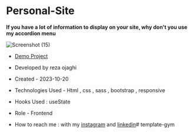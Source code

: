 # Personal-Site
**If you have a lot of information to display on your site, why don't you use my accordion menu**

![Screenshot (15)](https://github.com/REZA-OJAGHI-DRO/Personal-Site/assets/145910720/9fc8cc58-6055-4822-b4c7-6cdceada200a)

- [Demo Project](https://reza-ojaghi-dro.github.io/Template-Personal-Portfolio/)
 
- Developed by reza ojaghi

- Created - 2023-10-20

- Technologies Used - Html , css , sass , bootstrap , responsive

- Hooks Used : useState 

- Role - Frontend

- How to reach me : with my [instagram](https://www.instagram.com/reza-ojaghi-dro) and [linkedin](https://www.linkedin.com/in/reza-ojaghi-428748280/)# template-gym
